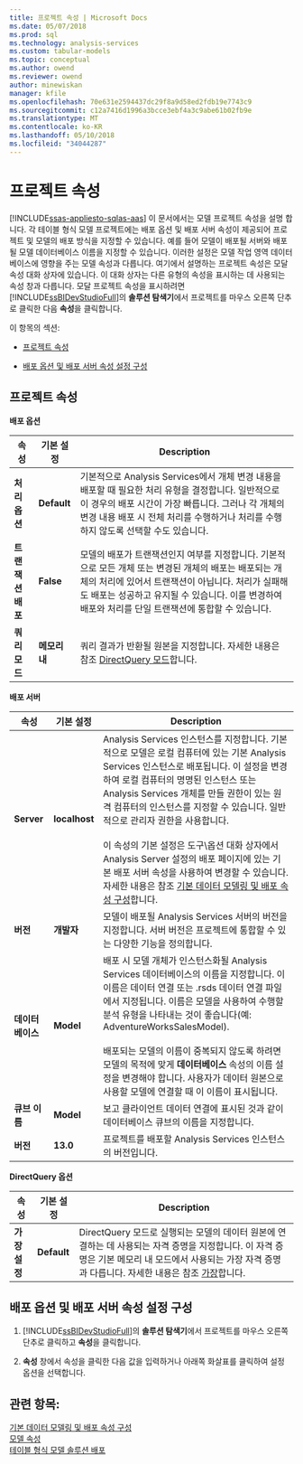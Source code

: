 ```yaml
---
title: 프로젝트 속성 | Microsoft Docs
ms.date: 05/07/2018
ms.prod: sql
ms.technology: analysis-services
ms.custom: tabular-models
ms.topic: conceptual
ms.author: owend
ms.reviewer: owend
author: minewiskan
manager: kfile
ms.openlocfilehash: 70e631e2594437dc29f8a9d58ed2fdb19e7743c9
ms.sourcegitcommit: c12a7416d1996a3bcce3ebf4a3c9abe61b02fb9e
ms.translationtype: MT
ms.contentlocale: ko-KR
ms.lasthandoff: 05/10/2018
ms.locfileid: "34044287"
---
```

# <a name="project-properties"></a>프로젝트 속성 
[!INCLUDE[ssas-appliesto-sqlas-aas](../../includes/ssas-appliesto-sqlas-aas.md)]
  이 문서에서는 모델 프로젝트 속성을 설명 합니다. 각 테이블 형식 모델 프로젝트에는 배포 옵션 및 배포 서버 속성이 제공되어 프로젝트 및 모델의 배포 방식을 지정할 수 있습니다. 예를 들어 모델이 배포될 서버와 배포될 모델 데이터베이스 이름을 지정할 수 있습니다. 이러한 설정은 모델 작업 영역 데이터베이스에 영향을 주는 모델 속성과 다릅니다. 여기에서 설명하는 프로젝트 속성은 모달 속성 대화 상자에 있습니다. 이 대화 상자는 다른 유형의 속성을 표시하는 데 사용되는 속성 창과 다릅니다. 모달 프로젝트 속성을 표시하려면 [!INCLUDE[ssBIDevStudioFull](../../includes/ssbidevstudiofull-md.md)]의 **솔루션 탐색기**에서 프로젝트를 마우스 오른쪽 단추로 클릭한 다음 **속성**을 클릭합니다.  
  
 이 항목의 섹션:  
  
-   [프로젝트 속성](#bkmk_proj_properties)  
  
-   [배포 옵션 및 배포 서버 속성 설정 구성](#bkmk_conf_proj_settings)  
  
##  <a name="bkmk_proj_properties"></a> 프로젝트 속성  
 **배포 옵션**  
  
|속성|기본 설정|Description|  
|--------------|---------------------|-----------------|  
|**처리 옵션**|**Default**|기본적으로 Analysis Services에서 개체 변경 내용을 배포할 때 필요한 처리 유형을 결정합니다. 일반적으로 이 경우의 배포 시간이 가장 빠릅니다. 그러나 각 개체의 변경 내용 배포 시 전체 처리를 수행하거나 처리를 수행하지 않도록 선택할 수도 있습니다.|  
|**트랜잭션 배포**|**False**|모델의 배포가 트랜잭션인지 여부를 지정합니다. 기본적으로 모든 개체 또는 변경된 개체의 배포는 배포되는 개체의 처리에 있어서 트랜잭션이 아닙니다. 처리가 실패해도 배포는 성공하고 유지될 수 있습니다. 이를 변경하여 배포와 처리를 단일 트랜잭션에 통합할 수 있습니다.|  
|**쿼리 모드**|**메모리 내**|쿼리 결과가 반환될 원본을 지정합니다. 자세한 내용은 참조 [DirectQuery 모드](../../analysis-services/tabular-models/directquery-mode-ssas-tabular.md)합니다.|  
  
 **배포 서버**  
  
|속성|기본 설정|Description|  
|--------------|---------------------|-----------------|  
|**Server**|**localhost**|Analysis Services 인스턴스를 지정합니다. 기본적으로 모델은 로컬 컴퓨터에 있는 기본 Analysis Services 인스턴스로 배포됩니다. 이 설정을 변경하여 로컬 컴퓨터의 명명된 인스턴스 또는 Analysis Services 개체를 만들 권한이 있는 원격 컴퓨터의 인스턴스를 지정할 수 있습니다. 일반적으로 관리자 권한을 사용합니다.<br /><br /> 이 속성의 기본 설정은 도구\옵션 대화 상자에서 Analysis Server 설정의 배포 페이지에 있는 기본 배포 서버 속성을 사용하여 변경할 수 있습니다. 자세한 내용은 참조 [기본 데이터 모델링 및 배포 속성 구성](../../analysis-services/tabular-models/configure-default-data-modeling-and-deployment-properties-ssas-tabular.md)합니다.|  
|**버전**|**개발자**|모델이 배포될 Analysis Services 서버의 버전을 지정합니다. 서버 버전은 프로젝트에 통합할 수 있는 다양한 기능을 정의합니다.|  
|**데이터베이스**|**Model**|배포 시 모델 개체가 인스턴스화될 Analysis Services 데이터베이스의 이름을 지정합니다. 이 이름은 데이터 연결 또는 .rsds 데이터 연결 파일에서 지정됩니다. 이름은 모델을 사용하여 수행할 분석 유형을 나타내는 것이 좋습니다(예: AdventureWorksSalesModel).<br /><br /> 배포되는 모델의 이름이 중복되지 않도록 하려면 모델의 목적에 맞게 **데이터베이스** 속성의 이름 설정을 변경해야 합니다. 사용자가 데이터 원본으로 사용할 모델에 연결할 때 이 이름이 표시됩니다.|  
|**큐브 이름**|**Model**|보고 클라이언트 데이터 연결에 표시된 것과 같이 데이터베이스 큐브의 이름을 지정합니다.|  
|**버전**|**13.0**|프로젝트를 배포할 Analysis Services 인스턴스의 버전입니다.|  
  
 **DirectQuery 옵션**  
  
|속성|기본 설정|Description|  
|--------------|---------------------|-----------------|  
|**가장 설정**|**Default**|DirectQuery 모드로 실행되는 모델의 데이터 원본에 연결하는 데 사용되는 자격 증명을 지정합니다. 이 자격 증명은 기본 메모리 내 모드에서 사용되는 가장 자격 증명과 다릅니다. 자세한 내용은 참조 [가장](../../analysis-services/tabular-models/impersonation-ssas-tabular.md)합니다.|  
  
##  <a name="bkmk_conf_proj_settings"></a> 배포 옵션 및 배포 서버 속성 설정 구성  
  
1.  [!INCLUDE[ssBIDevStudioFull](../../includes/ssbidevstudiofull-md.md)]의 **솔루션 탐색기**에서 프로젝트를 마우스 오른쪽 단추로 클릭하고 **속성**을 클릭합니다.  
  
2.  **속성** 창에서 속성을 클릭한 다음 값을 입력하거나 아래쪽 화살표를 클릭하여 설정 옵션을 선택합니다.  
  
## <a name="see-also"></a>관련 항목:  
 [기본 데이터 모델링 및 배포 속성 구성](../../analysis-services/tabular-models/configure-default-data-modeling-and-deployment-properties-ssas-tabular.md)   
 [모델 속성](../../analysis-services/tabular-models/model-properties-ssas-tabular.md)   
 [테이블 형식 모델 솔루션 배포](../../analysis-services/tabular-models/tabular-model-solution-deployment-ssas-tabular.md)  
  
  
